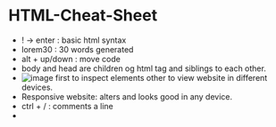 # HTML-Cheat-Sheet

- ! -> enter : basic html syntax
- lorem30 : 30 words generated
- alt + up/down : move code 
- body and head are children og html tag and siblings to each other.
- ![image](https://github.com/Abhivyakti07/HTML-Cheat-Sheet/assets/106647694/ca31a8f3-1d88-4e12-a9d2-26918a6bbc52)   first to inspect elements other to view website in different devices.
- Responsive website: alters and looks good in any device.
- ctrl + / : comments a line
- 
